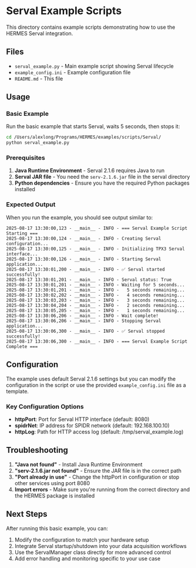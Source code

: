 # Serval Example Scripts

This directory contains example scripts demonstrating how to use the HERMES Serval integration.

## Files

- `serval_example.py` - Main example script showing Serval lifecycle
- `example_config.ini` - Example configuration file
- `README.md` - This file

## Usage

### Basic Example

Run the basic example that starts Serval, waits 5 seconds, then stops it:

```bash
cd /Users/alexlong/Programs/HERMES/examples/scripts/Serval/
python serval_example.py
```

### Prerequisites

1. **Java Runtime Environment** - Serval 2.1.6 requires Java to run
2. **Serval JAR file** - You need the `serv-2.1.6.jar` file in the serval directory
3. **Python dependencies** - Ensure you have the required Python packages installed

### Expected Output

When you run the example, you should see output similar to:

```
2025-08-17 13:30:00,123 - __main__ - INFO - === Serval Example Script Starting ===
2025-08-17 13:30:00,124 - __main__ - INFO - Creating Serval configuration...
2025-08-17 13:30:00,125 - __main__ - INFO - Initializing TPX3 Serval interface...
2025-08-17 13:30:00,126 - __main__ - INFO - Starting Serval application...
2025-08-17 13:30:01,200 - __main__ - INFO - ✅ Serval started successfully!
2025-08-17 13:30:01,201 - __main__ - INFO - Serval status: True
2025-08-17 13:30:01,201 - __main__ - INFO - Waiting for 5 seconds...
2025-08-17 13:30:01,201 - __main__ - INFO -   5 seconds remaining...
2025-08-17 13:30:02,202 - __main__ - INFO -   4 seconds remaining...
2025-08-17 13:30:03,203 - __main__ - INFO -   3 seconds remaining...
2025-08-17 13:30:04,204 - __main__ - INFO -   2 seconds remaining...
2025-08-17 13:30:05,205 - __main__ - INFO -   1 seconds remaining...
2025-08-17 13:30:06,206 - __main__ - INFO - Wait complete!
2025-08-17 13:30:06,206 - __main__ - INFO - Stopping Serval application...
2025-08-17 13:30:06,300 - __main__ - INFO - ✅ Serval stopped successfully!
2025-08-17 13:30:06,300 - __main__ - INFO - === Serval Example Script Complete ===
```

## Configuration

The example uses default Serval 2.1.6 settings but you can modify the configuration in the script or use the provided `example_config.ini` file as a template.

### Key Configuration Options

- **httpPort**: Port for Serval HTTP interface (default: 8080)
- **spidrNet**: IP address for SPIDR network (default: 192.168.100.10)
- **httpLog**: Path for HTTP access log (default: /tmp/serval_example.log)

## Troubleshooting

1. **"Java not found"** - Install Java Runtime Environment
2. **"serv-2.1.6.jar not found"** - Ensure the JAR file is in the correct path
3. **"Port already in use"** - Change the httpPort in configuration or stop other services using port 8080
4. **Import errors** - Make sure you're running from the correct directory and the HERMES package is installed

## Next Steps

After running this basic example, you can:

1. Modify the configuration to match your hardware setup
2. Integrate Serval startup/shutdown into your data acquisition workflows
3. Use the ServalManager class directly for more advanced control
4. Add error handling and monitoring specific to your use case
